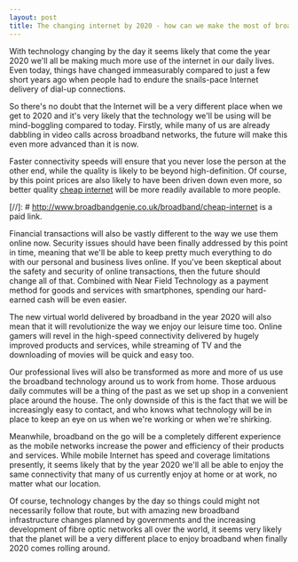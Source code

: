 ```yaml
---
layout: post
title: The changing internet by 2020 - how can we make the most of broadband?
---
```


With technology changing by the day it seems likely that come the year 2020 we'll all be making much more use of the internet in our daily lives. Even today, things have changed immeasurably compared to just a few short years ago when people had to endure the snails-pace Internet delivery of dial-up connections.

So there's no doubt that the Internet will be a very different place when we get to 2020 and it's very likely that the technology we'll be using will be mind-boggling compared to today. Firstly, while many of us are already dabbling in video calls across broadband networks, the future will make this even more advanced than it is now.

Faster connectivity speeds will ensure that you never lose the person at the other end, while the quality is likely to be beyond high-definition. Of course, by this point prices are also likely to have been driven down even more, so better quality [cheap internet](http://www.broadbandgenie.co.uk/broadband/cheap-internet) will be more readily available to more people.

[//]: # http://www.broadbandgenie.co.uk/broadband/cheap-internet is a paid link.

Financial transactions will also be vastly different to the way we use them online now. Security issues should have been finally addressed by this point in time, meaning that we'll be able to keep pretty much everything to do with our personal and business lives online. If you've been skeptical about the safety and security of online transactions, then the future should change all of that. Combined with Near Field Technology as a payment method for goods and services with smartphones, spending our hard-earned cash will be even easier.

The new virtual world delivered by broadband in the year 2020 will also mean that it will revolutionize the way we enjoy our leisure time too. Online gamers will revel in the high-speed connectivity delivered by hugely improved products and services, while streaming of TV and the downloading of movies will be quick and easy too.

Our professional lives will also be transformed as more and more of us use the broadband technology around us to work from home. Those arduous daily commutes will be a thing of the past as we set up shop in a convenient place around the house. The only downside of this is the fact that we will be increasingly easy to contact, and who knows what technology will be in place to keep an eye on us when we're working or when we're shirking.

Meanwhile, broadband on the go will be a completely different experience as the mobile networks increase the power and efficiency of their products and services. While mobile Internet has speed and coverage limitations presently, it seems likely that by the year 2020 we'll all be able to enjoy the same connectivity that many of us currently enjoy at home or at work, no matter what our location.

Of course, technology changes by the day so things could might not necessarily follow that route, but with amazing new broadband infrastructure changes planned by governments and the increasing development of fibre optic networks all over the world, it seems very likely that the planet will be a very different place to enjoy broadband when finally 2020 comes rolling around.